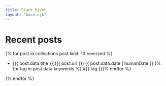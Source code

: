 ```yaml
---
title: Stack Diver
layout: "base.njk"
---
```


# Recent posts

{% for post in collections.post limit: 10 reversed %}

<!-- hide the "post" tag because it is self-evidence -->

- [{{ post.data.title }}]({{ post.url }}) {{ post.data.date | humanDate }} {% for tag in post.data.keywords %} #{{ tag }}{% endfor %}

{% endfor %}
